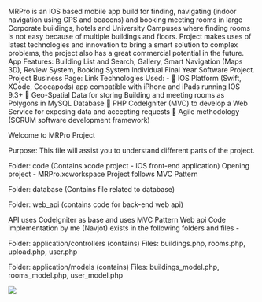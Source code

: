 MRPro is an IOS based mobile app build for finding, navigating (indoor navigation using GPS and beacons) and booking meeting rooms in large Corporate buildings, hotels and University Campuses where finding rooms is not easy because of multiple buildings and floors. Project makes uses of latest technologies and innovation to bring a smart solution to complex problems, the project also has a great commercial potential in the future. App Features: Building List and Search, Gallery, Smart Navigation (Maps 3D), Review System, Booking System
Individual Final Year Software Project. Project Business Page: Link
Technologies Used: -
	IOS Platform (Swift, XCode, Coocapods) app compatible with iPhone and iPads running IOS 9.3+
	Geo-Spatial Data for storing Building and meeting rooms as Polygons in MySQL Database
	PHP CodeIgniter (MVC) to develop a Web Service for exposing data and accepting requests
	Agile methodology (SCRUM software development framework)





Welcome to MRPro Project

Purpose: This file will assist you to understand different parts of the project.

Folder: code (Contains xcode project - IOS front-end application)
Opening project - MRPro.xcworkspace
Project follows MVC Pattern


Folder: database (Contains file related to database)



Folder: web_api (contains code for back-end web api)

API uses CodeIgniter as base and uses MVC Pattern
Web api Code implementation by me (Navjot) exists in the following folders and files -

Folder: application/controllers (contains)
Files: buildings.php, rooms.php, upload.php, user.php

Folder: application/models (contains)
Files: buildings_model.php, rooms_model.php, user_model.php

<img src="https://github.com/Virksaabnavjot/MeetingRoomPro-iOS-iPhoneApp/blob/master/app_demo/App%20Demo/IMG_2803.PNG" >
